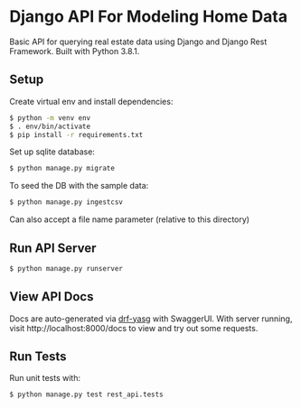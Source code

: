 # Django API For Modeling Home Data

Basic API for querying real estate data using Django and Django Rest Framework.
Built with Python 3.8.1.

## Setup

Create virtual env and install dependencies: 
```bash
$ python -m venv env
$ . env/bin/activate
$ pip install -r requirements.txt
```

Set up sqlite database: 
```bash
$ python manage.py migrate
```

To seed the DB with the sample data:
```bash
$ python manage.py ingestcsv
```
Can also accept a file name parameter (relative to this directory)

## Run API Server

```bash
$ python manage.py runserver
```

## View API Docs

Docs are auto-generated via [drf-yasg](https://github.com/axnsan12/drf-yasg)
with SwaggerUI. With server running, visit http://localhost:8000/docs to view
and try out some requests. 


## Run Tests

Run unit tests with:
```bash
$ python manage.py test rest_api.tests
```
